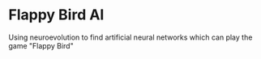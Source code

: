 # Flappy Bird AI

Using neuroevolution to find artificial neural networks which can play the game "Flappy Bird"
